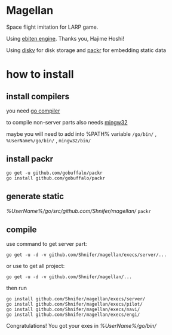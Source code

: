 # Magellan

Space flight imitation for LARP game.

Using [ebiten engine](https://github.com/hajimehoshi/ebiten). Thanks you, Hajime Hoshi!

Using [diskv](https://github.com/peterbourgon/diskv) for disk storage and [packr](https://github.com/gobuffalo/packr) for embedding static data

# how to install

## install compilers

you need [go compiler](https://dl.google.com/go/go1.10.3.windows-386.msi)

to compile non-server parts also needs [mingw32](https://sourceforge.net/projects/mingw/files/Installer/mingw-get-setup.exe/download)

maybe you will need to add into %PATH% variable `/go/bin/` , `%UserName%/go/bin/` , `mingw32/bin/`

## install packr

```
go get -u github.com/gobuffalo/packr
go install github.com/gobuffalo/packr
```
## generate static

_%UserName%/go/src/github.com/Shnifer/magellan/_
`packr`

## compile

use command to get server part:

`go get -u -d -v github.com/Shnifer/magellan/execs/server/...`

or use to get all project:

`go get -u -d -v github.com/Shnifer/magellan/...`

then run

```
go install github.com/Shnifer/magellan/execs/server/
go install github.com/Shnifer/magellan/execs/pilot/
go install github.com/Shnifer/magellan/execs/navi/
go install github.com/Shnifer/magellan/execs/engi/
```

Congratulations! You got your exes in _%UserName%/go/bin/_
